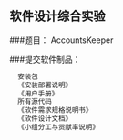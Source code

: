 ## 软件设计综合实验

###题目：
  AccountsKeeper

###提交软件制品：
```bash
  安装包
  《安装部署说明》
  《用户手册》
  所有源代码
  《软件需求规格说明书》
  《软件设计文档》
  《小组分工与贡献率说明》
